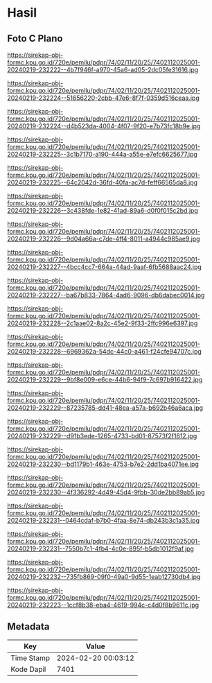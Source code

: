 # Hasil

## Foto C Plano

https://sirekap-obj-formc.kpu.go.id/720e/pemilu/pdpr/74/02/11/20/25/7402112025001-20240219-232222--4b7f946f-a970-45a6-ad05-2dc05fe31616.jpg

https://sirekap-obj-formc.kpu.go.id/720e/pemilu/pdpr/74/02/11/20/25/7402112025001-20240219-232224--51656220-2cbb-47e6-8f7f-0359d516ceaa.jpg

https://sirekap-obj-formc.kpu.go.id/720e/pemilu/pdpr/74/02/11/20/25/7402112025001-20240219-232224--d4b523da-4004-4f07-9f20-e7b73fc18b9e.jpg

https://sirekap-obj-formc.kpu.go.id/720e/pemilu/pdpr/74/02/11/20/25/7402112025001-20240219-232225--3c1b7170-a190-444a-a55e-e7efc6625677.jpg

https://sirekap-obj-formc.kpu.go.id/720e/pemilu/pdpr/74/02/11/20/25/7402112025001-20240219-232225--64c2042d-36fd-40fa-ac7d-feff66565da8.jpg

https://sirekap-obj-formc.kpu.go.id/720e/pemilu/pdpr/74/02/11/20/25/7402112025001-20240219-232226--3c438fde-1e82-41ad-89a6-d0f0f015c2bd.jpg

https://sirekap-obj-formc.kpu.go.id/720e/pemilu/pdpr/74/02/11/20/25/7402112025001-20240219-232226--9d04a66a-c7de-4ff4-8011-a4944c985ae9.jpg

https://sirekap-obj-formc.kpu.go.id/720e/pemilu/pdpr/74/02/11/20/25/7402112025001-20240219-232227--4bcc4cc7-664a-44ad-9aaf-6fb5688aac24.jpg

https://sirekap-obj-formc.kpu.go.id/720e/pemilu/pdpr/74/02/11/20/25/7402112025001-20240219-232227--ba67b833-7864-4ad6-9096-db6dabec0014.jpg

https://sirekap-obj-formc.kpu.go.id/720e/pemilu/pdpr/74/02/11/20/25/7402112025001-20240219-232228--2c1aae02-8a2c-45e2-9f33-2ffc996e6397.jpg

https://sirekap-obj-formc.kpu.go.id/720e/pemilu/pdpr/74/02/11/20/25/7402112025001-20240219-232228--6969362a-54dc-44c0-a461-f24cfe94707c.jpg

https://sirekap-obj-formc.kpu.go.id/720e/pemilu/pdpr/74/02/11/20/25/7402112025001-20240219-232229--9bf8e009-e6ce-44b6-94f9-7c697b916422.jpg

https://sirekap-obj-formc.kpu.go.id/720e/pemilu/pdpr/74/02/11/20/25/7402112025001-20240219-232229--87235785-dd41-48ea-a57a-b692b46a6aca.jpg

https://sirekap-obj-formc.kpu.go.id/720e/pemilu/pdpr/74/02/11/20/25/7402112025001-20240219-232229--d91b3ede-1265-4733-bd01-87573f2f1612.jpg

https://sirekap-obj-formc.kpu.go.id/720e/pemilu/pdpr/74/02/11/20/25/7402112025001-20240219-232230--bd1179b1-463e-4753-b7e2-2dd1ba4071ee.jpg

https://sirekap-obj-formc.kpu.go.id/720e/pemilu/pdpr/74/02/11/20/25/7402112025001-20240219-232230--4f336292-4d49-45d4-9fbb-30de2bb89ab5.jpg

https://sirekap-obj-formc.kpu.go.id/720e/pemilu/pdpr/74/02/11/20/25/7402112025001-20240219-232231--0464cdaf-b7b0-4faa-8e74-db243b3c1a35.jpg

https://sirekap-obj-formc.kpu.go.id/720e/pemilu/pdpr/74/02/11/20/25/7402112025001-20240219-232231--7550b7c1-4fb4-4c0e-895f-b5db1012f9af.jpg

https://sirekap-obj-formc.kpu.go.id/720e/pemilu/pdpr/74/02/11/20/25/7402112025001-20240219-232232--735fb869-09f0-49a0-9d55-1eab12730db4.jpg

https://sirekap-obj-formc.kpu.go.id/720e/pemilu/pdpr/74/02/11/20/25/7402112025001-20240219-232223--1ccf8b38-eba4-4619-994c-c4d0f8b9611c.jpg


## Metadata

| Key        | Value               |
| ---------- | ------------------- |
| Time Stamp | 2024-02-20 00:03:12 |
| Kode Dapil | 7401                |




